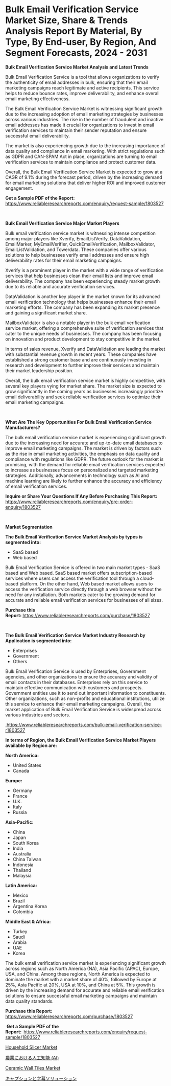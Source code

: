 <p><h1>Bulk Email Verification Service Market Size, Share & Trends Analysis Report By Material, By Type, By End-user, By Region, And Segment Forecasts, 2024 - 2031</h1></p><p><strong>Bulk Email Verification Service Market Analysis and Latest Trends</strong></p>
<p><p>Bulk Email Verification Service is a tool that allows organizations to verify the authenticity of email addresses in bulk, ensuring that their email marketing campaigns reach legitimate and active recipients. This service helps to reduce bounce rates, improve deliverability, and enhance overall email marketing effectiveness.</p><p>The Bulk Email Verification Service Market is witnessing significant growth due to the increasing adoption of email marketing strategies by businesses across various industries. The rise in the number of fraudulent and inactive email addresses has made it crucial for organizations to invest in email verification services to maintain their sender reputation and ensure successful email deliverability.</p><p>The market is also experiencing growth due to the increasing importance of data quality and compliance in email marketing. With strict regulations such as GDPR and CAN-SPAM Act in place, organizations are turning to email verification services to maintain compliance and protect customer data.</p><p>Overall, the Bulk Email Verification Service Market is expected to grow at a CAGR of 9.1% during the forecast period, driven by the increasing demand for email marketing solutions that deliver higher ROI and improved customer engagement.</p></p>
<p><strong>Get a Sample PDF of the Report:&nbsp;</strong> <a href="https://www.reliableresearchreports.com/enquiry/request-sample/1803527">https://www.reliableresearchreports.com/enquiry/request-sample/1803527</a></p>
<p>&nbsp;</p>
<p><strong>Bulk Email Verification Service Major Market Players</strong></p>
<p><p>Bulk email verification service market is witnessing intense competition among major players like Xverify, EmailListVerify, DataValidation, EmailMarker, MyEmailVerifier, QuickEmailVerification, MailboxValidator, EmailListValidation, and Towerdata. These companies offer various solutions to help businesses verify email addresses and ensure high deliverability rates for their email marketing campaigns.</p><p>Xverify is a prominent player in the market with a wide range of verification services that help businesses clean their email lists and improve email deliverability. The company has been experiencing steady market growth due to its reliable and accurate verification services.</p><p>DataValidation is another key player in the market known for its advanced email verification technology that helps businesses enhance their email marketing efforts. The company has been expanding its market presence and gaining a significant market share.</p><p>MailboxValidator is also a notable player in the bulk email verification service market, offering a comprehensive suite of verification services that cater to the unique needs of businesses. The company has been focusing on innovation and product development to stay competitive in the market.</p><p>In terms of sales revenue, Xverify and DataValidation are leading the market with substantial revenue growth in recent years. These companies have established a strong customer base and are continuously investing in research and development to further improve their services and maintain their market leadership position.</p><p>Overall, the bulk email verification service market is highly competitive, with several key players vying for market share. The market size is expected to grow significantly in the coming years as businesses increasingly prioritize email deliverability and seek reliable verification services to optimize their email marketing campaigns.</p></p>
<p>&nbsp;</p>
<p><strong>What Are The Key Opportunities For Bulk Email Verification Service Manufacturers?</strong></p>
<p><p>The bulk email verification service market is experiencing significant growth due to the increasing need for accurate and up-to-date email databases to improve email marketing campaigns. The market is driven by factors such as the rise in email marketing activities, the emphasis on data quality and compliance with regulations like GDPR. The future outlook for the market is promising, with the demand for reliable email verification services expected to increase as businesses focus on personalized and targeted marketing strategies. Additionally, advancements in technology such as AI and machine learning are likely to further enhance the accuracy and efficiency of email verification services.</p></p>
<p><strong>Inquire or Share Your Questions If Any Before Purchasing This Report:</strong> <a href="https://www.reliableresearchreports.com/enquiry/pre-order-enquiry/1803527">https://www.reliableresearchreports.com/enquiry/pre-order-enquiry/1803527</a></p>
<p>&nbsp;</p>
<p><strong>Market Segmentation</strong></p>
<p><strong>The Bulk Email Verification Service Market Analysis by types is segmented into:</strong></p>
<p><ul><li>SaaS based</li><li>Web based</li></ul></p>
<p><p>Bulk Email Verification Service is offered in two main market types - SaaS based and Web based. SaaS based market offers subscription-based services where users can access the verification tool through a cloud-based platform. On the other hand, Web based market allows users to access the verification service directly through a web browser without the need for any installation. Both markets cater to the growing demand for accurate and reliable email verification services for businesses of all sizes.</p></p>
<p><strong>Purchase this Report:&nbsp;</strong><a href="https://www.reliableresearchreports.com/purchase/1803527">https://www.reliableresearchreports.com/purchase/1803527</a></p>
<p>&nbsp;</p>
<p><strong>The Bulk Email Verification Service Market Industry Research by Application is segmented into:</strong></p>
<p><ul><li>Enterprises</li><li>Government</li><li>Others</li></ul></p>
<p><p>Bulk Email Verification Service is used by Enterprises, Government agencies, and other organizations to ensure the accuracy and validity of email contacts in their databases. Enterprises rely on this service to maintain effective communication with customers and prospects. Government entities use it to send out important information to constituents. Other organizations, such as non-profits and educational institutions, utilize this service to enhance their email marketing campaigns. Overall, the market application of Bulk Email Verification Service is widespread across various industries and sectors.</p></p>
<p><a href="https://www.reliableresearchreports.com/bulk-email-verification-service-r1803527">&nbsp;https://www.reliableresearchreports.com/bulk-email-verification-service-r1803527</a></p>
<p><strong>In terms of Region, the Bulk Email Verification Service Market Players available by Region are:</strong></p>
<p>
    <p> <strong> North America: </strong>
        <ul>
            <li>United States</li>
            <li>Canada</li>
        </ul>
        </p> 
    <p> <strong> Europe: </strong>
        <ul>
            <li>Germany</li>
            <li>France</li>
            <li>U.K.</li>
            <li>Italy</li>
            <li>Russia</li>
        </ul>
        </p> 
    <p> <strong> Asia-Pacific: </strong>
        <ul>
            <li>China</li>
            <li>Japan</li>
            <li>South Korea</li>
            <li>India</li>
            <li>Australia</li>
            <li>China Taiwan</li>
            <li>Indonesia</li>
            <li>Thailand</li>
            <li>Malaysia</li>
        </ul>
        </p> 
    <p> <strong> Latin America: </strong>
        <ul>
            <li>Mexico</li>
            <li>Brazil</li>
            <li>Argentina Korea</li>
            <li>Colombia</li>
        </ul>
        </p> 
    <p> <strong> Middle East & Africa: </strong>
        <ul>
            <li>Turkey</li>
            <li>Saudi</li>
            <li>Arabia</li>
            <li>UAE</li>
            <li>Korea</li>
        </ul>
    </p>
    </p>
<p><p>The bulk email verification service market is experiencing significant growth across regions such as North America (NA), Asia Pacific (APAC), Europe, USA, and China. Among these regions, North America is expected to dominate the market with a market share of 40%, followed by Europe at 25%, Asia Pacific at 20%, USA at 10%, and China at 5%. This growth is driven by the increasing demand for accurate and reliable email verification solutions to ensure successful email marketing campaigns and maintain data quality standards.</p></p>
<p><strong>Purchase this Report: </strong><a href="https://www.reliableresearchreports.com/purchase/1803527">https://www.reliableresearchreports.com/purchase/1803527</a></p>
<p>&nbsp;<strong>Get a Sample PDF of the Report:&nbsp;&nbsp;</strong><a href="https://www.reliableresearchreports.com/enquiry/request-sample/1803527">https://www.reliableresearchreports.com/enquiry/request-sample/1803527</a></p>
<p><strong></strong></p>
<p><p><a href="https://github.com/Gilanghao0/Market-Research-Report-List-1/blob/main/household-slicer-market.md">Household Slicer Market</a></p><p><a href="https://github.com/kegley4963/Market-Research-Report-List-2/blob/main/8682481180290.md">農業における人工知能 (AI)</a></p><p><a href="https://github.com/lukmanduiky01/Market-Research-Report-List-1/blob/main/ceramic-wall-tiles-market.md">Ceramic Wall Tiles Market</a></p><p><a href="https://github.com/LuzHills1972/Market-Research-Report-List-1/blob/main/1529537180291.md">キャプションと字幕ソリューション</a></p></p>